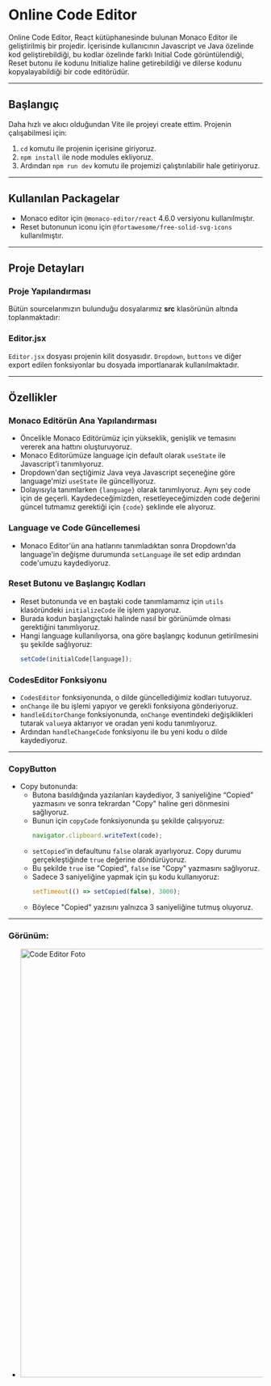 # Online Code Editor  

Online Code Editor, React kütüphanesinde bulunan Monaco Editor ile geliştirilmiş bir projedir. İçerisinde kullanıcının Javascript ve Java özelinde kod geliştirebildiği, bu kodlar özelinde farklı Initial Code görüntülendiği, Reset butonu ile kodunu Initialize haline getirebildiği ve dilerse kodunu kopyalayabildiği bir code editörüdür.  

---

## Başlangıç  
Daha hızlı ve akıcı olduğundan Vite ile projeyi create ettim. Projenin çalışabilmesi için:  
1. `cd` komutu ile projenin içerisine giriyoruz.  
2. `npm install` ile node modules ekliyoruz.  
3. Ardından `npm run dev` komutu ile projemizi çalıştırılabilir hale getiriyoruz.  

---

## Kullanılan Packagelar  
- Monaco editor için `@monaco-editor/react` 4.6.0 versiyonu kullanılmıştır.  
- Reset butonunun iconu için `@fortawesome/free-solid-svg-icons` kullanılmıştır.  

---

## Proje Detayları  

### Proje Yapılandırması  
Bütün sourcelarımızın bulunduğu dosyalarımız **src** klasörünün altında toplanmaktadır:  

 
### Editor.jsx  
`Editor.jsx` dosyası projenin kilit dosyasıdır. `Dropdown`, `buttons` ve diğer export edilen fonksiyonlar bu dosyada importlanarak kullanılmaktadır.  

---

## Özellikler  

### Monaco Editörün Ana Yapılandırması  
- Öncelikle Monaco Editörümüz için yükseklik, genişlik ve temasını vererek ana hattını oluşturuyoruz.  
- Monaco Editorümüze language için default olarak `useState` ile Javascript'i tanımlıyoruz.  
- Dropdown'dan seçtiğimiz Java veya Javascript seçeneğine göre language'mizi `useState` ile güncelliyoruz.  
- Dolayısıyla tanımlarken `{language}` olarak tanımlıyoruz. Aynı şey code için de geçerli. Kaydedeceğimizden, resetleyeceğimizden code değerini güncel tutmamız gerektiği için `{code}` şeklinde ele alıyoruz.  

### Language ve Code Güncellemesi  
- Monaco Editor'ün ana hatlarını tanımladıktan sonra Dropdown'da language'in değişme durumunda `setLanguage` ile set edip ardından code'umuzu kaydediyoruz.  

### Reset Butonu ve Başlangıç Kodları  
- Reset butonunda ve en baştaki code tanımlamamız için `utils` klasöründeki `initializeCode` ile işlem yapıyoruz.  
- Burada kodun başlangıçtaki halinde nasıl bir görünümde olması gerektiğini tanımlıyoruz.  
- Hangi language kullanılıyorsa, ona göre başlangıç kodunun getirilmesini şu şekilde sağlıyoruz:  
  ```javascript
  setCode(initialCode[language]);

### CodesEditor Fonksiyonu

- `CodesEditor` fonksiyonunda, o dilde güncellediğimiz kodları tutuyoruz.  
- `onChange` ile bu işlemi yapıyor ve gerekli fonksiyona gönderiyoruz.  
- `handleEditorChange` fonksiyonunda, `onChange` eventindeki değişiklikleri tutarak `value`ya aktarıyor ve oradan yeni kodu tanımlıyoruz.  
- Ardından `handleChangeCode` fonksiyonu ile bu yeni kodu o dilde kaydediyoruz.  

---

### CopyButton

- Copy butonunda:  
  - Butona basıldığında yazılanları kaydediyor, 3 saniyeliğine “Copied” yazmasını ve sonra tekrardan "Copy" haline geri dönmesini sağlıyoruz.  
  - Bunun için `copyCode` fonksiyonunda şu şekilde çalışıyoruz:  
    ```javascript
    navigator.clipboard.writeText(code);
    ```  
  - `setCopied`'in defaultunu `false` olarak ayarlıyoruz. Copy durumu gerçekleştiğinde `true` değerine döndürüyoruz.  
  - Bu şekilde `true` ise "Copied", `false` ise "Copy" yazmasını sağlıyoruz.  
  - Sadece 3 saniyeliğine yapmak için şu kodu kullanıyoruz:  
    ```javascript
    setTimeout(() => setCopied(false), 3000);
    ```  
  - Böylece "Copied" yazısını yalnızca 3 saniyeliğine tutmuş oluyoruz.
 ---

### Görünüm:
  - <img width="848" alt="Code Editor Foto" src="https://github.com/user-attachments/assets/21cdef7b-eda8-4f9f-af17-4195706b063a">
